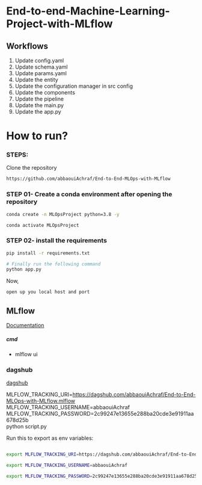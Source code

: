 # End-to-end-Machine-Learning-Project-with-MLflow


## Workflows

1. Update config.yaml
2. Update schema.yaml
3. Update params.yaml
4. Update the entity
5. Update the configuration manager in src config
6. Update the components
7. Update the pipeline 
8. Update the main.py
9. Update the app.py



# How to run?
### STEPS:

Clone the repository

```bash
https://github.com/abbaouiAchraf/End-to-End-MLOps-with-MLflow
```
### STEP 01- Create a conda environment after opening the repository

```bash
conda create -n MLOpsProject python=3.8 -y
```

```bash
conda activate MLOpsProject
```


### STEP 02- install the requirements
```bash
pip install -r requirements.txt
```


```bash
# Finally run the following command
python app.py
```

Now,
```bash
open up you local host and port
```



## MLflow

[Documentation](https://mlflow.org/docs/latest/index.html)


##### cmd
- mlflow ui

### dagshub
[dagshub](https://dagshub.com/)

MLFLOW_TRACKING_URI=https://dagshub.com/abbaouiAchraf/End-to-End-MLOps-with-MLflow.mlflow \
MLFLOW_TRACKING_USERNAME=abbaouiAchraf \
MLFLOW_TRACKING_PASSWORD=2c99247e13655e288ba20cde3e91911aa678d25b \
python script.py

Run this to export as env variables:

```bash

export MLFLOW_TRACKING_URI=https://dagshub.com/abbaouiAchraf/End-to-End-MLOps-with-MLflow.mlflow

export MLFLOW_TRACKING_USERNAME=abbaouiAchraf 

export MLFLOW_TRACKING_PASSWORD=2c99247e13655e288ba20cde3e91911aa678d25b

```
